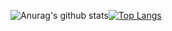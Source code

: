![Anurag's github stats](https://github-readme-stats.vercel.app/api?username=HAASLEWER&count_private=true&show_icons=true&theme=tokyonight)[![Top Langs](https://github-readme-stats.vercel.app/api/top-langs/?username=HAASLEWER&layout=compact&theme=tokyonight)](https://github.com/anuraghazra/github-readme-stats)
